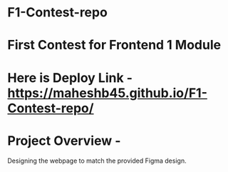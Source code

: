 # F1-Contest-repo

# First Contest for Frontend 1 Module

# Here is Deploy Link - https://maheshb45.github.io/F1-Contest-repo/

# Project Overview -
Designing the webpage to match the provided Figma design.
